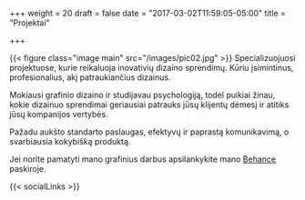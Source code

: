 +++
weight = 20
draft = false
date = "2017-03-02T11:59:05-05:00"
title = "Projektai"

+++

{{< figure class="image main" src="/images/pic02.jpg" >}}
Specializuojuosi projektuose, kurie reikaluoja inovativių dizaino sprendimų. Kūriu įsimintinus, profesionalius, akį patraukiančius dizainus. 

Mokiausi grafinio dizaino ir studijavau psychologiją, todėl puikiai žinau, kokie dizainuo sprendimai geriausiai patrauks jūsų klijentų dėmesį ir atitiks jūsų kompanijos vertybės. 

Pažadu aukšto standarto paslaugas, efektyvų ir paprastą komunikavimą, o svarbiausia kokybišką produktą. 

Jei norite pamatyti mano grafinius darbus apsilankykite mano <a target="#" href="https://www.behance.net/gytmarkevi671e">Behance</a> paskiroje.

{{< socialLinks >}}

